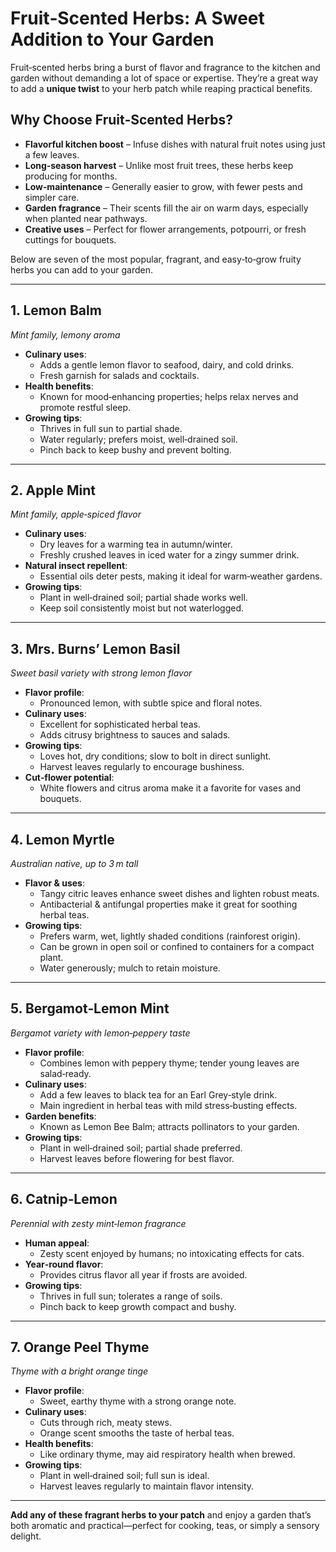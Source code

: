 # Fruit‑Scented Herbs: A Sweet Addition to Your Garden

Fruit‑scented herbs bring a burst of flavor and fragrance to the kitchen and garden without demanding a lot of space or expertise. They’re a great way to add a **unique twist** to your herb patch while reaping practical benefits.

## Why Choose Fruit‑Scented Herbs?

- **Flavorful kitchen boost** – Infuse dishes with natural fruit notes using just a few leaves.  
- **Long‑season harvest** – Unlike most fruit trees, these herbs keep producing for months.  
- **Low‑maintenance** – Generally easier to grow, with fewer pests and simpler care.  
- **Garden fragrance** – Their scents fill the air on warm days, especially when planted near pathways.  
- **Creative uses** – Perfect for flower arrangements, potpourri, or fresh cuttings for bouquets.

Below are seven of the most popular, fragrant, and easy‑to‑grow fruity herbs you can add to your garden.

---

## 1. **Lemon Balm**  
*Mint family, lemony aroma*

- **Culinary uses**:  
  - Adds a gentle lemon flavor to seafood, dairy, and cold drinks.  
  - Fresh garnish for salads and cocktails.  
- **Health benefits**:  
  - Known for mood‑enhancing properties; helps relax nerves and promote restful sleep.  
- **Growing tips**:  
  - Thrives in full sun to partial shade.  
  - Water regularly; prefers moist, well‑drained soil.  
  - Pinch back to keep bushy and prevent bolting.

---

## 2. **Apple Mint**  
*Mint family, apple‑spiced flavor*

- **Culinary uses**:  
  - Dry leaves for a warming tea in autumn/winter.  
  - Freshly crushed leaves in iced water for a zingy summer drink.  
- **Natural insect repellent**:  
  - Essential oils deter pests, making it ideal for warm‑weather gardens.  
- **Growing tips**:  
  - Plant in well‑drained soil; partial shade works well.  
  - Keep soil consistently moist but not waterlogged.

---

## 3. **Mrs. Burns’ Lemon Basil**  
*Sweet basil variety with strong lemon flavor*

- **Flavor profile**:  
  - Pronounced lemon, with subtle spice and floral notes.  
- **Culinary uses**:  
  - Excellent for sophisticated herbal teas.  
  - Adds citrusy brightness to sauces and salads.  
- **Growing tips**:  
  - Loves hot, dry conditions; slow to bolt in direct sunlight.  
  - Harvest leaves regularly to encourage bushiness.  
- **Cut‑flower potential**:  
  - White flowers and citrus aroma make it a favorite for vases and bouquets.

---

## 4. **Lemon Myrtle**  
*Australian native, up to 3 m tall*

- **Flavor & uses**:  
  - Tangy citric leaves enhance sweet dishes and lighten robust meats.  
  - Antibacterial & antifungal properties make it great for soothing herbal teas.  
- **Growing tips**:  
  - Prefers warm, wet, lightly shaded conditions (rainforest origin).  
  - Can be grown in open soil or confined to containers for a compact plant.  
  - Water generously; mulch to retain moisture.

---

## 5. **Bergamot‑Lemon Mint**  
*Bergamot variety with lemon‑peppery taste*

- **Flavor profile**:  
  - Combines lemon with peppery thyme; tender young leaves are salad‑ready.  
- **Culinary uses**:  
  - Add a few leaves to black tea for an Earl Grey‑style drink.  
  - Main ingredient in herbal teas with mild stress‑busting effects.  
- **Garden benefits**:  
  - Known as Lemon Bee Balm; attracts pollinators to your garden.  
- **Growing tips**:  
  - Plant in well‑drained soil; partial shade preferred.  
  - Harvest leaves before flowering for best flavor.

---

## 6. **Catnip‑Lemon**  
*Perennial with zesty mint‑lemon fragrance*

- **Human appeal**:  
  - Zesty scent enjoyed by humans; no intoxicating effects for cats.  
- **Year‑round flavor**:  
  - Provides citrus flavor all year if frosts are avoided.  
- **Growing tips**:  
  - Thrives in full sun; tolerates a range of soils.  
  - Pinch back to keep growth compact and bushy.

---

## 7. **Orange Peel Thyme**  
*Thyme with a bright orange tinge*

- **Flavor profile**:  
  - Sweet, earthy thyme with a strong orange note.  
- **Culinary uses**:  
  - Cuts through rich, meaty stews.  
  - Orange scent smooths the taste of herbal teas.  
- **Health benefits**:  
  - Like ordinary thyme, may aid respiratory health when brewed.  
- **Growing tips**:  
  - Plant in well‑drained soil; full sun is ideal.  
  - Harvest leaves regularly to maintain flavor intensity.

---

**Add any of these fragrant herbs to your patch** and enjoy a garden that’s both aromatic and practical—perfect for cooking, teas, or simply a sensory delight.